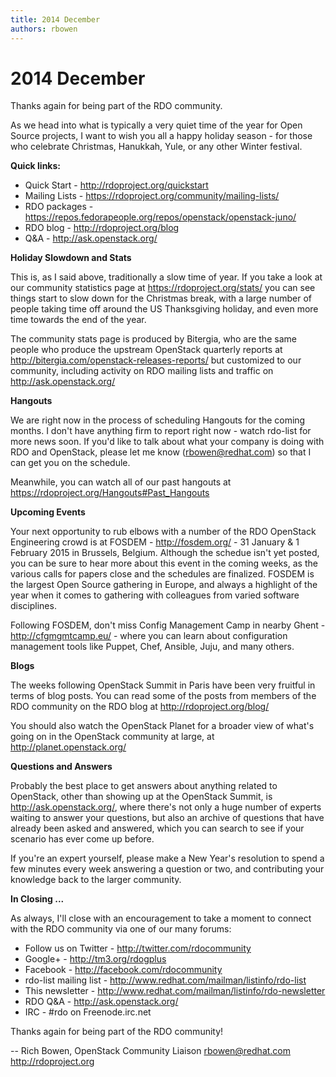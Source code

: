 ```yaml
---
title: 2014 December
authors: rbowen
---
```


# 2014 December

Thanks again for being part of the RDO community.

As we head into what is typically a very quiet time of the year for Open Source projects, I want to wish you all a happy holiday season - for those who celebrate Christmas, Hanukkah, Yule, or any other Winter festival.

**Quick links:**

*   Quick Start - <http://rdoproject.org/quickstart>
*   Mailing Lists - <https://rdoproject.org/community/mailing-lists/>
*   RDO packages - <https://repos.fedorapeople.org/repos/openstack/openstack-juno/>
*   RDO blog - <http://rdoproject.org/blog>
*   Q&A - <http://ask.openstack.org/>

**Holiday Slowdown and Stats**

This is, as I said above, traditionally a slow time of year. If you take a look at our community statistics page at <https://rdoproject.org/stats/> you can see things start to slow down for the Christmas break, with a large number of people taking time off around the US Thanksgiving holiday, and even more time towards the end of the year.

The community stats page is produced by Bitergia, who are the same people who produce the upstream OpenStack quarterly reports at <http://bitergia.com/openstack-releases-reports/> but customized to our community, including activity on RDO mailing lists and traffic on <http://ask.openstack.org/>

**Hangouts**

We are right now in the process of scheduling Hangouts for the coming months. I don't have anything firm to report right now - watch rdo-list for more news soon. If you'd like to talk about what your company is doing with RDO and OpenStack, please let me know (rbowen@redhat.com) so that I can get you on the schedule.

Meanwhile, you can watch all of our past hangouts at <https://rdoproject.org/Hangouts#Past_Hangouts>

**Upcoming Events**

Your next opportunity to rub elbows with a number of the RDO OpenStack Engineering crowd is at FOSDEM - <http://fosdem.org/> - 31 January & 1 February 2015 in Brussels, Belgium. Although the schedue isn't yet posted, you can be sure to hear more about this event in the coming weeks, as the various calls for papers close and the schedules are finalized. FOSDEM is the largest Open Source gathering in Europe, and always a highlight of the year when it comes to gathering with colleagues from varied software disciplines.

Following FOSDEM, don't miss Config Management Camp in nearby Ghent - <http://cfgmgmtcamp.eu/> - where you can learn about configuration management tools like Puppet, Chef, Ansible, Juju, and many others.

**Blogs**

The weeks following OpenStack Summit in Paris have been very fruitful in terms of blog posts. You can read some of the posts from members of the RDO community on the RDO blog at <http://rdoproject.org/blog/>

You should also watch the OpenStack Planet for a broader view of what's going on in the OpenStack community at large, at <http://planet.openstack.org/>

**Questions and Answers**

Probably the best place to get answers about anything related to OpenStack, other than showing up at the OpenStack Summit, is <http://ask.openstack.org/>, where there's not only a huge number of experts waiting to answer your questions, but also an archive of questions that have already been asked and answered, which you can search to see if your scenario has ever come up before.

If you're an expert yourself, please make a New Year's resolution to spend a few minutes every week answering a question or two, and contributing your knowledge back to the larger community.

**In Closing ...**

As always, I'll close with an encouragement to take a moment to connect with the RDO community via one of our many forums:

*   Follow us on Twitter - <http://twitter.com/rdocommunity>
*   Google+ - <http://tm3.org/rdogplus>
*   Facebook - <http://facebook.com/rdocommunity>
*   rdo-list mailing list - <http://www.redhat.com/mailman/listinfo/rdo-list>
*   This newsletter - <http://www.redhat.com/mailman/listinfo/rdo-newsletter>
*   RDO Q&A - <http://ask.openstack.org/>
*   IRC - #rdo on Freenode.irc.net

Thanks again for being part of the RDO community!

-- Rich Bowen, OpenStack Community Liaison rbowen@redhat.com <http://rdoproject.org>
